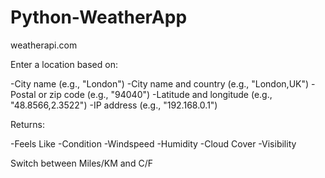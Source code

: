 # Python-WeatherApp

weatherapi.com

Enter a location based on:

-City name (e.g., "London")
-City name and country (e.g., "London,UK")
-Postal or zip code (e.g., "94040")
-Latitude and longitude (e.g., "48.8566,2.3522")
-IP address (e.g., "192.168.0.1")

Returns:

-Feels Like
-Condition
-Windspeed
-Humidity
-Cloud Cover
-Visibility

Switch between Miles/KM and C/F
